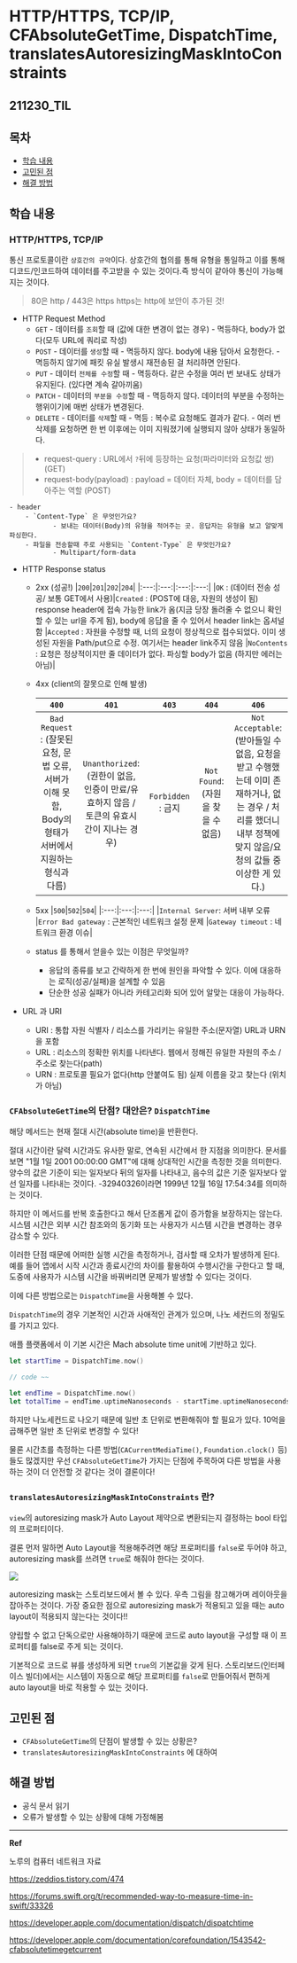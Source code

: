 ﻿
# HTTP/HTTPS, TCP/IP, CFAbsoluteGetTime, DispatchTime, translatesAutoresizingMaskIntoConstraints

## 211230_TIL

## 목차 
- [학습 내용](#학습-내용) 
- [고민된 점](#고민된-점)
- [해결 방법](#해결-방법)


## 학습 내용

### HTTP/HTTPS, TCP/IP 


통신 프로토콜이란 `상호간의 규약`이다. 상호간의 협의를 통해 유형을 통일하고 이를 통해 디코드/인코드하여 데이터를 주고받을 수 있는 것이다.즉 방식이 같아야 통신이 가능해지는 것이다. 

> 80은 http / 443은 https
> https는 http에 보안이 추가된 것!

- HTTP Request Method
    - `GET` 
           - 데이터를 `조회`할 때 (값에 대한 변경이 없는 경우)
           - 멱등하다, body가 없다(모두 URL에 쿼리로 작성)
    - `POST` 
           - 데이터를 `생성`할 때 
           - 멱등하지 않다. body에 내용 담아서 요청한다.
           - 멱등하지 않기에 패킷 유실 발생시 재전송된 걸 처리하면 안된다. 
    - `PUT` 
           - 데이터 `전체를 수정`할 때 
           - 멱등하다. 같은 수정을 여러 번 보내도 상태가 유지된다. (있다면 계속 갈아끼움)
    - `PATCH` 
           - 데이터의 `부분을 수정`할 때
           - 멱등하지 않다. 데이터의 부분을 수정하는 행위이기에 매번 상태가 변경된다.
    - `DELETE` 
           - 데이터를 `삭제`할 때 
           - 멱등 : 복수로 요청해도 결과가 같다. 
           - 여러 번 삭제를 요청하면 한 번 이후에는 이미 지워졌기에 실행되지 않아 상태가 동일하다. 
        
        
> - request-query : URL에서 `?`뒤에 등장하는 요청(파라미터와 요청값 쌍) (GET)
> - request-body(payload) : payload = 데이터 자체, body = 데이터를 담아주는 역할 (POST)

        
    - header
        - `Content-Type` 은 무엇인가요?
               - 보내는 데이터(Body)의 유형을 적어주는 곳. 응답자는 유형을 보고 알맞게 파싱한다.
        - 파일을 전송할때 주로 사용되는 `Content-Type` 은 무엇인가요?
               - Multipart/form-data

- HTTP Response status
    - 2xx (성공!)
        |`200`|`201`|`202`|`204`|
        |:---:|:---:|:---:|:---:|
        |`OK` : (데이터 전송 성공/ 보통 GET에서 사용)|`Created` : (POST에 대응, 자원의 생성이 됨) response header에 접속 가능한 link가 옴(지금 당장 돌려줄 수 없으니 확인할 수 있는 url을 주게 됨), body에 응답을 줄 수 있어서 header link는 옵셔널함 |`Accepted` : 자원을 수정할 때, 너의 요청이 정상적으로 접수되었다. 이미 생성된 자원을 Path/put으로 수정. 여기서는 header link주지 않음 |`NoContents` : 요청은 정상적이지만 줄 데이터가 없다. 파싱할 body가 없음 (하지만 에러는 아님)|
    - 4xx (client의 잘못으로 인해 발생)
           
       |`400`|`401`|`403`|`404`|`406`|
        |:---:|:---:|:---:|:---:|:---:|
        |`Bad Request` : (잘못된 요청, 문법 오류, 서버가 이해 못함, Body의 형태가 서버에서 지원하는 형식과 다름)|`Unanthorized`: (권한이 없음, 인증이 만료/유효하지 않음 / 토큰의 유효시간이 지나는 경우)|`Forbidden` : 금지 |`Not Found`: (자원을 찾을 수 없음)|`Not Acceptable`: (받아들일 수 없음, 요청을 받고 수행했는데 이미 존재하거나, 없는 경우 / 처리를 했더니 내부 정책에 맞지 않음/요청의 값들 중 이상한 게 있다.) |
    - 5xx
        |`500`|`502`|`504`|
        |:---:|:---:|:---:|
        |`Internal Server`: 서버 내부 오류  |`Error Bad gateway` : 근본적인 네트워크 설정 문제 |`Gateway timeout` : 네트워크 환경 이슈|

  
    - status 를 통해서 얻을수 있는 이점은 무엇일까?
      - 응답의 종류를 보고 간략하게 한 번에 원인을 파악할 수 있다. 이에 대응하는 로직(성공/실패)을 설계할 수 있음 
      - 단순한 성공 실패가 아니라 카테고리화 되어 있어 알맞는 대응이 가능하다. 
 

- URL 과 URI
    -  URI : 통합 자원 식별자 / 리소스를 가리키는 유일한 주소(문자열) URL과 URN을 포함
    - URL : 리소스의 정확한 위치를 나타낸다. 웹에서 정해진 유일한 자원의 주소 / 주소로 찾는다(path)
    - URN : 프로토콜 필요가 없다(http 안붙여도 됨) 실제 이름을 갖고 찾는다 (위치가 아님)



### `CFAbsoluteGetTime`의 단점? 대안은? `DispatchTime`

해당 메서드는 현재 절대 시간(absolute time)을 반환한다. 

절대 시간이란 달력 시간과도 유사한 말로, 연속된 시간에서 한 지점을 의미한다. 문서를 보면 "1월 1일 2001 00:00:00 GMT"에 대해 상대적인 시간을 측정한 것을 의미한다. 양수의 값은 기준이 되는 일자보다 뒤의 일자를 나타내고, 음수의 값은 기준 일자보다 앞선 일자를 나타내는 것이다. 
-32940326이라면 1999년 12월 16일 17:54:34를 의미하는 것이다. 

하지만 이 메서드를 반복 호출한다고 해서 단조롭게 값이 증가함을 보장하지는 않는다. 시스템 시간은 외부 시간 참조와의 동기화 또는 사용자가 시스템 시간을 변경하는 경우 감소할 수 있다. 

이러한 단점 때문에 어떠한 실행 시간을 측정하거나, 검사할 때 오차가 발생하게 된다. 예를 들어 앱에서 시작 시간과 종료시간의 차이를 활용하여 수행시간을 구한다고 할 때, 도중에 사용자가 시스템 시간을 바꿔버리면 문제가 발생할 수 있다는 것이다. 

이에 다른 방법으로는 `DispatchTime`을 사용해볼 수 있다. 

`DispatchTime`의 경우 기본적인 시간과 사애적인 관계가 있으며, 나노 세컨드의 정밀도를 가지고 있다. 

애플 플랫폼에서 이 기본 시간은 Mach absolute time unit에 기반하고 있다. 

```swift
let startTime = DispatchTime.now()

// code ~~

let endTime = DispatchTime.now()
let totalTime = endTime.uptimeNanoseconds - startTime.uptimeNanoseconds
```

하지만 나노세컨드로 나오기 때문에 일반 초 단위로 변환해줘야 할 필요가 있다. 10억을 곱해주면 일반 초 단위로 변경할 수 있다!

물론 시간초를 측정하는 다른 방법(`CACurrentMediaTime()`, `Foundation.clock()` 등)들도 많겠지만 우선 `CFAbsoluteGetTime`가 가지는 단점에 주목하여 다른 방법을 사용하는 것이 더 안전할 것 같다는 것이 결론이다!

### `translatesAutoresizingMaskIntoConstraints` 란?

`view`의 autoresizing mask가 Auto Layout 제약으로 변환되는지 결정하는 bool 타입의 프로퍼티이다. 

결론 먼저 말하면 Auto Layout을 적용해주려면 해당 프로퍼티를 `false`로 두어야 하고, autoresizing mask를 쓰려면 `true`로 해줘야 한다는 것이다. 

![](https://i.imgur.com/VGreipQ.png)

autoresizing mask는 스토리보드에서 볼 수 있다. 우측 그림을 참고해가며 레이아웃을 잡아주는 것이다. 
가장 중요한 점으로 autoresizing mask가 적용되고 있을 때는 auto layout이 적용되지 않는다는 것이다!! 

양립할 수 없고 단독으로만 사용해야하기 때문에 코드로 auto layout을 구성할 때 이 프로퍼티를 false로 주게 되는 것이다. 

기본적으로 코드로 뷰를 생성하게 되면 `true`의 기본값을 갖게 된다. 스토리보드(인터페이스 빌더)에서는 시스템이 자동으로 해당 프로퍼티를 `false`로 만들어줘서 편하게 auto layout을 바로 적용할 수 있는 것이다. 

## 고민된 점 
- `CFAbsoluteGetTime`의 단점이 발생할 수 있는 상황은?
- `translatesAutoresizingMaskIntoConstraints` 에 대하여

## 해결 방법 
- 공식 문서 읽기
- 오류가 발생할 수 있는 상황에 대해 가정해봄
---

**Ref**

노루의 컴퓨터 네트워크 자료

https://zeddios.tistory.com/474

https://forums.swift.org/t/recommended-way-to-measure-time-in-swift/33326

https://developer.apple.com/documentation/dispatch/dispatchtime

https://developer.apple.com/documentation/corefoundation/1543542-cfabsolutetimegetcurrent

